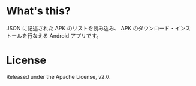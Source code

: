 # What's this?
JSON に記述された APK のリストを読み込み、 APK のダウンロード・インストールを行なえる Android アプリです。

# License
Released under the Apache License, v2.0.

